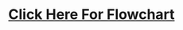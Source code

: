 # [Click Here For Flowchart](https://www.canva.com/design/DAGGt4JvI90/sO9Nct2imMW5yUZtCyzxFw/view?utm_content=DAGGt4JvI90&utm_campaign=designshare&utm_medium=link&utm_source=editor)

